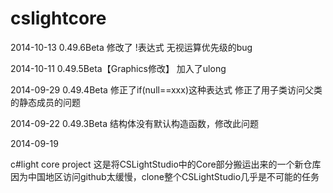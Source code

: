 cslightcore
===========
2014-10-13 0.49.6Beta
修改了 !表达式 无视运算优先级的bug

2014-10-11 0.49.5Beta【Graphics修改】
加入了ulong

2014-09-29 0.49.4Beta
修正了if(null==xxx)这种表达式
修正了用子类访问父类的静态成员的问题

2014-09-22 0.49.3Beta
结构体没有默认构造函数，修改此问题

2014-09-19

c#light core project
这是将CSLightStudio中的Core部分搬运出来的一个新仓库
因为中国地区访问github太缓慢，clone整个CSLightStudio几乎是不可能的任务
